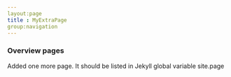 ```yaml
---
layout:page
title : MyExtraPage
group:navigation
---
```


### Overview pages

Added one more page.  It should be listed in Jekyll global variable site.page



